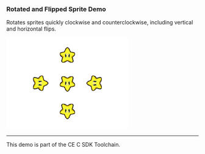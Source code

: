### Rotated and Flipped Sprite Demo

Rotates sprites quickly clockwise and counterclockwise, including vertical
and horizontal flips.

![Screenshot](screenshot.png)

---

This demo is part of the CE C SDK Toolchain.
